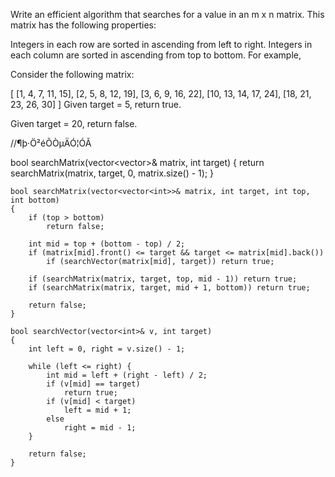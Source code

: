 Write an efficient algorithm that searches for a value in an m x n matrix. This matrix has the following properties:

Integers in each row are sorted in ascending from left to right.
Integers in each column are sorted in ascending from top to bottom.
For example,

Consider the following matrix:

[
  [1,   4,  7, 11, 15],
  [2,   5,  8, 12, 19],
  [3,   6,  9, 16, 22],
  [10, 13, 14, 17, 24],
  [18, 21, 23, 26, 30]
]
Given target = 5, return true.

Given target = 20, return false.

//¶þ·Ö²éÕÒµÄÓ¦ÓÃ

 bool searchMatrix(vector<vector<int>>& matrix, int target)
 {
    return searchMatrix(matrix, target, 0, matrix.size() - 1);
 }
    
    bool searchMatrix(vector<vector<int>>& matrix, int target, int top, int bottom)
	{
		if (top > bottom)
			return false;
		
		int mid = top + (bottom - top) / 2;
		if (matrix[mid].front() <= target && target <= matrix[mid].back())
			if (searchVector(matrix[mid], target)) return true;
		
		if (searchMatrix(matrix, target, top, mid - 1)) return true;
		if (searchMatrix(matrix, target, mid + 1, bottom)) return true;
		
		return false;
    }
    
    bool searchVector(vector<int>& v, int target)
	{
		int left = 0, right = v.size() - 1;
		
		while (left <= right) {
			int mid = left + (right - left) / 2;
			if (v[mid] == target)
				return true;
			if (v[mid] < target)
				left = mid + 1;
			else
				right = mid - 1;
		}
		
		return false;
    }
